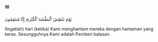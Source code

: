 ##### 16

<span class="ayah">يَوْمَ نَبْطِشُ ٱلْبَطْشَةَ ٱلْكُبْرَىٰٓ إِنَّا مُنتَقِمُونَ</span>

<span class="ayah_translation">(Ingatlah) hari (ketika) Kami menghantam mereka dengan hantaman yang keras. Sesungguhnya Kami adalah Pemberi balasan.</span>

